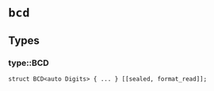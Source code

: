 # `bcd`


## Types

### **type::BCD**

```pat
struct BCD<auto Digits> { ... } [[sealed, format_read]];
```
